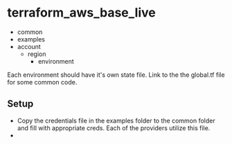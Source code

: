 # terraform_aws_base_live

- common
- examples
- account
    - region
        - environment

Each environment should have it's own state file.
Link to the the global.tf file for some common code.

## Setup

* Copy the credentials file in the examples folder to the common folder and fill with appropriate creds.  Each of
the providers utilize this file.
*
        